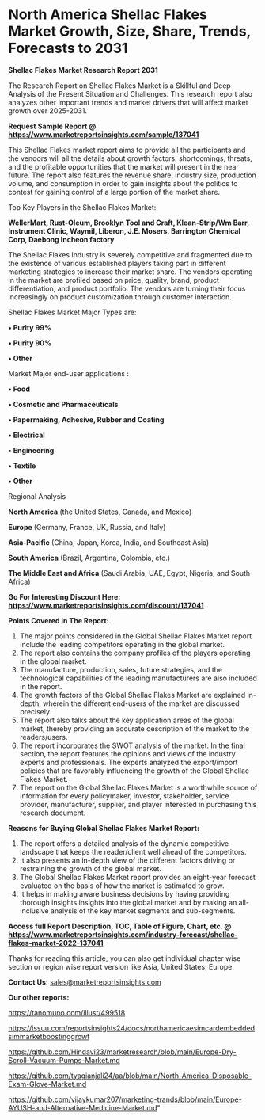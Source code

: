 # North America Shellac Flakes Market Growth, Size, Share, Trends, Forecasts to 2031

<strong>Shellac Flakes Market Research Report 2031</strong>

The Research Report on Shellac Flakes Market is a Skillful and Deep Analysis of the Present Situation and Challenges. This research report also analyzes other important trends and market drivers that will affect market growth over 2025-2031.

<strong>Request Sample Report @ <a href=https://www.marketreportsinsights.com/sample/137041>https://www.marketreportsinsights.com/sample/137041</a></strong>

This Shellac Flakes market report aims to provide all the participants and the vendors will all the details about growth factors, shortcomings, threats, and the profitable opportunities that the market will present in the near future. The report also features the revenue share, industry size, production volume, and consumption in order to gain insights about the politics to contest for gaining control of a large portion of the market share.

Top Key Players in the Shellac Flakes Market:

<strong>WellerMart, Rust-Oleum, Brooklyn Tool and Craft, Klean-Strip/Wm Barr, Instrument Clinic, Waymil, Liberon, J.E. Mosers, Barrington Chemical Corp, Daebong Incheon factory</strong>

The Shellac Flakes Industry is severely competitive and fragmented due to the existence of various established players taking part in different marketing strategies to increase their market share. The vendors operating in the market are profiled based on price, quality, brand, product differentiation, and product portfolio. The vendors are turning their focus increasingly on product customization through customer interaction.

Shellac Flakes Market Major Types are:

<strong>• Purity 99%

• Purity 90%

• Other</strong>

Market Major end-user applications :

<strong>• Food

• Cosmetic and Pharmaceuticals

• Papermaking, Adhesive, Rubber and Coating

• Electrical

• Engineering

• Textile

• Other</strong>

Regional Analysis

</u><strong><b>North America</b></strong> (the United States, Canada, and Mexico)

<strong><b>Europe </b></strong>(Germany, France, UK, Russia, and Italy)

<strong><b>Asia-Pacific</b></strong> (China, Japan, Korea, India, and Southeast Asia)

<strong><b>South America</b></strong> (Brazil, Argentina, Colombia, etc.)

<strong><b>The Middle East and Africa</b></strong> (Saudi Arabia, UAE, Egypt, Nigeria, and South Africa)

<strong>Go For Interesting Discount Here: <a href=https://www.marketreportsinsights.com/discount/137041>https://www.marketreportsinsights.com/discount/137041</a></strong>

<strong>Points Covered in The Report:</strong>
<ol>
  <li>The major points considered in the Global Shellac Flakes Market report include the leading competitors operating in the global market.</li>
  <li>The report also contains the company profiles of the players operating in the global market.</li>
  <li>The manufacture, production, sales, future strategies, and the technological capabilities of the leading manufacturers are also included in the report.</li>
  <li>The growth factors of the Global Shellac Flakes Market are explained in-depth, wherein the different end-users of the market are discussed precisely.</li>
  <li>The report also talks about the key application areas of the global market, thereby providing an accurate description of the market to the readers/users.</li>
  <li>The report incorporates the SWOT analysis of the market. In the final section, the report features the opinions and views of the industry experts and professionals. The experts analyzed the export/import policies that are favorably influencing the growth of the Global Shellac Flakes Market.</li>
  <li>The report on the Global Shellac Flakes Market is a worthwhile source of information for every policymaker, investor, stakeholder, service provider, manufacturer, supplier, and player interested in purchasing this research document.</li>
</ol>
<strong>Reasons for Buying Global Shellac Flakes Market Report:</strong>

<ol>
  <li>The report offers a detailed analysis of the dynamic competitive landscape that keeps the reader/client well ahead of the competitors.</li>
  <li>It also presents an in-depth view of the different factors driving or restraining the growth of the global market.</li>
  <li>The Global Shellac Flakes Market report provides an eight-year forecast evaluated on the basis of how the market is estimated to grow.</li>
  <li>It helps in making aware business decisions by having providing thorough insights insights into the global market and by making an all-inclusive analysis of the key market segments and sub-segments.</li>
</ol>
<strong>Access full Report Description, TOC, Table of Figure, Chart, etc. @ <a href=https://www.marketreportsinsights.com/industry-forecast/shellac-flakes-market-2022-137041>https://www.marketreportsinsights.com/industry-forecast/shellac-flakes-market-2022-137041</a></strong>


Thanks for reading this article; you can also get individual chapter wise section or region wise report version like Asia, United States, Europe.

<strong>Contact Us:</strong>
sales@marketreportsinsights.com

<strong>Our other reports:</strong>

<a href=https://tanomuno.com/illust/499518>https://tanomuno.com/illust/499518</a>

<a href=https://issuu.com/reportsinsights24/docs/northamericaesimcardembeddedsimmarketboostinggrowt>https://issuu.com/reportsinsights24/docs/northamericaesimcardembeddedsimmarketboostinggrowt</a>

<a href=https://github.com/Hindavi23/marketresearch/blob/main/Europe-Dry-Scroll-Vacuum-Pumps-Market.md>https://github.com/Hindavi23/marketresearch/blob/main/Europe-Dry-Scroll-Vacuum-Pumps-Market.md</a>

<a href=https://github.com/tyagianjali24/aa/blob/main/North-America-Disposable-Exam-Glove-Market.md>https://github.com/tyagianjali24/aa/blob/main/North-America-Disposable-Exam-Glove-Market.md</a>

<a href=https://github.com/vijaykumar207/marketing-trands/blob/main/Europe-AYUSH-and-Alternative-Medicine-Market.md>https://github.com/vijaykumar207/marketing-trands/blob/main/Europe-AYUSH-and-Alternative-Medicine-Market.md</a>"
